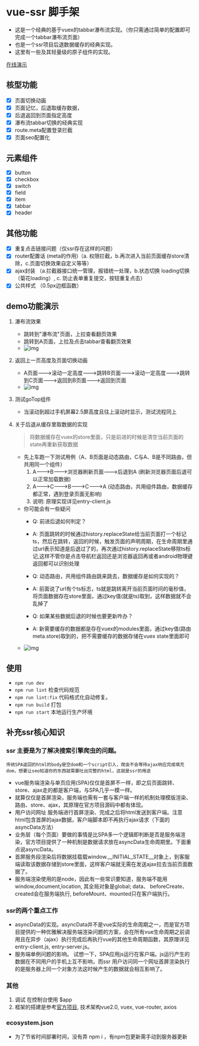 #  vue-ssr 脚手架
- 这是一个经典的基于vuex的tabbar瀑布流实现。（你只需通过简单的配置即可完成一个tabbar瀑布流页面）
- 也是一个ssr项目后退数据缓存的经典实现。
- 这里有一些及其轻量级的原子组件的实现。

[在线演示](http://ssr.warmplace.cn/)

## 核型功能
- [x] 页面切换动画
- [x] 页面记忆，后退取缓存数据，
- [x] 后退返回到页面指定高度
- [x] 瀑布流tabbar切换的经典实现
- [x] route.meta配置登录拦截
- [x] 页面seo配置化

## 元素组件
- [x] button
- [x] checkbox
- [x] switch
- [x] field
- [x] item
- [x] tabbar
- [x] header

## 其他功能
- [x] 重复点击链接问题（仅ssr存在这样的问题）
- [x] router配置话 (meta的作用)（a. 权限拦截，b.再次进入当前页面缓存store清除，c.页面切换效果自定义等等）
- [x] ajax封装 （a.拦截器接口统一管理，报错统一处理，b.状态切换 loading切换（菊花loading）, c. 防止表单重复提交，按钮重复点击）
- [x] 公共样式 （0.5px边框函数）

## demo功能演示

1. 瀑布流效果
    - 跳转到"瀑布流"页面，上拉查看翻页效果
    - 跳转到A页面，上拉及点击tabbar查看翻页效果
    - ![img](https://guojingwen.github.io/vue-ssr-scaffold/docs_img/tab_flow.gif)
     
1. 返回上一页高度及页面切换动画
   - A页面--->滚动一定高度--->跳转B页面--->滚动一定高度--->跳转到C页面--->返回到B页面--->返回到页面
   - ![img](https://guojingwen.github.io/vue-ssr-scaffold/docs_img/backtotop.gif)

1. 测试goTop组件
    - 当滚动到超过手机屏幕2.5屏高度且往上滚动时显示，测试流程同上

1. 关于后退从缓存里取数据的实现
    > 将数据缓存在vuex的store里面，只是前进的时候是清空当前页面的state再重新获取数据
    - 先上车跑一下测试用例（A、B页面是动态路由，C与A、B是不同路由，但共用同一个组件）
        1. A--->B--->浏览器刷新页面--->后退到A (刷新浏览器页面后退可以正常加载数据)
        1. A--->C--->B--->C--->A  (动态路由，共用组件路由，数据缓存都正常，遇到登录页面无影响)
        1. 说明: 原理实现详见entry-client.js
    - 你可能会有一些疑问
        - Q: 前进后退如何判定？
        - A: 页面跳转的时候通过history.replaceState给当前页面打一个标记ts，然后在跳转，返回的时候，触发页面的声明周期，在生命周期里通过url表示知道是后退过了的，再次通过history.replaceState移除ts标记,这样不管你是点击导航栏返回还是浏览器返回再或者android物理键返回都可以识别处理
        
        - Q: 动态路由，共用组件路由跳来跳去，数据缓存是如何实现的？
        - A:  前面说了url有个ts标志，ts就是跳转离开当前页面时间的毫秒值，将页面数据存在store里面，通过key值(就是ts)取到，这样数据就不会乱掉了
        
        - Q: 如果某些数据后退的时候也要更新咋办？
        - A: 新需要缓存的数据都是存在vuex的modules里面，通过key值(路由meta.store)取到的，把不需要缓存的数据存储在vuex state里面即可
    - ![img](https://guojingwen.github.io/vue-ssr-scaffold/docs_img/login.gif)

## 使用
- `npm run dev`
- `npm run lint` 检查代码规范
- `npm run lint:fix` 代码格式化自动修复。
- `npm run build`  打包
- `npm run start` 本地运行生产环境

## 补充ssr核心知识
### ssr 主要是为了解决搜索引擎爬虫的问题。
    传统SPA返回的html的body是空dom和一个script引入，爬虫不会等待ajax响应完成填充dom，想要让seo知道你的东西就需要吐出完整的html，这就是ssr的用途
- vue服务端渲染与单页应用(SPA)仅仅是首屏不一样，即之后页面跳转、store、ajax走的都是客户端，与SPA几乎一模一样。
- 就算仅仅是首屏渲染，服务端也需有一套与客户端一样的机制处理模版渲染、路由、store、ajax，其原理在官方项目源码中都有体现。
- 用户访问网址 服务端进行首屏渲染、完成之后将html发送到客户端。注意html包含首屏的ajax数据，客户端脚本即不再执行ajax请求（下面的asyncData方法）
- 业务层（每个页面）要做的事情是比SPA多一个逻辑即判断是否是服务端渲染，官方项目提供了一种机制是数据请求放在asyncData生命周期里。下面重点说asyncData。
- 首屏服务段渲染后将数据挂载载window.__INITIAL_STATE__对象上，到客服端读取该数据存储到store里面，这样客户端就无需在发送ajax拉去当前页面数据了。
- 服务端渲染使用的是node，因此有一些常识要知道，服务端不能用window,document,location, 其全局对象是global; data、 beforeCreate、created会在服务端执行, beforeMount、mounted只在客户端执行。

###  ssr的两个重点工作
- asyncData的实现。asyncData并不是vue实际的生命周期之一，而是官方项目提供的一种优雅解决服务端渲染问题的方案，会在所有vue生命周期之前调用且在异步（ajax）执行完成后再执行vue的其他生命周期函数，其原理详见entry-client.js, entry-server.js。
- 服务端单例问题的影响。 试想一下，SPA应用js运行在客户端。js运行产生的数据在不同用户的手机上互不影响，而ssr 用户访问同一个网址首屏渲染执行的是服务器上同一个对象方法这时候产生的数据就会相互影响了。

### 其他
1. 调试   在控制台使用 $app
1. 框架的搭建是参考[官方项目](https://github.com/vuejs/vue-hackernews-2.0/),  技术架构vue2.0, vuex, vue-router, axios

### ecosystem.json
- 为了节省时间部署时间，没有弄 npm i ，有npm包更新需手动到服务器更新
